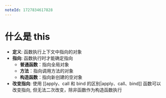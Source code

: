 ```yaml
---
noteId: 1727834617828
---
```

# 什么是 this

- **定义**: 函数执行上下文中指向的对象 
- **指向**: 函数执行时才能确定指向
	- **普通函数**：指向全局对象
	- **方法**：指向调用方法的对象
	- **构造函数**：指向新创建的空对象
- **改变指向**: 使用 [[apply、call 和 bind 的区别|apply、call、bind]] 函数可以改变指向, 但无法二次改变，除非函数作为构造函数执行
